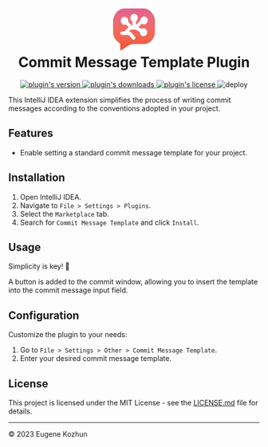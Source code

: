 <h1 align="center">
    <img src="src/main/resources/META-INF/pluginIcon.svg" width="84" height="84" alt="logo"/>
    <br/>
    Commit Message Template Plugin
</h1>

<p align="center">
    <a href="https://plugins.jetbrains.com/plugin/23100-commit-message-template">
        <img alt="plugin's version" src="https://img.shields.io/jetbrains/plugin/v/23100-commit-message-template"/>
    </a>
    <a href="https://plugins.jetbrains.com/plugin/23100-commit-message-template">
        <img alt="plugin's downloads" src="https://img.shields.io/jetbrains/plugin/d/23100-commit-message-template"/>
    </a>
    <a href="https://github.com/EugeneKozhun/commit-message-template/blob/main/LICENSE.md">
        <img alt="plugin's license" src="https://img.shields.io/github/license/EugeneKozhun/commit-message-template"/>
    </a>
    <img alt="deploy" src="https://img.shields.io/github/actions/workflow/status/EugeneKozhun/commit-message-template/publish.yml"/>
</p>

This IntelliJ IDEA extension simplifies the process of writing commit messages according to the conventions adopted in
your project.

## Features

- Enable setting a standard commit message template for your project.

## Installation

1. Open IntelliJ IDEA.
2. Navigate to `File > Settings > Plugins`.
3. Select the `Marketplace` tab.
4. Search for `Commit Message Template` and click `Install`.

## Usage

Simplicity is key!
🙂

A button is added to the commit window, allowing you to insert the template into the commit message input field.

## Configuration

Customize the plugin to your needs:

1. Go to `File > Settings > Other > Commit Message Template`.
2. Enter your desired commit message template.

## License

This project is licensed under the MIT License - see the [LICENSE.md](LICENSE.md) file for details.

---

© 2023 Eugene Kozhun
